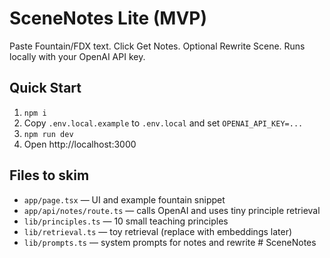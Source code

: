 # SceneNotes Lite (MVP)

Paste Fountain/FDX text. Click Get Notes. Optional Rewrite Scene.
Runs locally with your OpenAI API key.

## Quick Start
1. `npm i`
2. Copy `.env.local.example` to `.env.local` and set `OPENAI_API_KEY=...`
3. `npm run dev`
4. Open http://localhost:3000

## Files to skim
- `app/page.tsx` — UI and example fountain snippet
- `app/api/notes/route.ts` — calls OpenAI and uses tiny principle retrieval
- `lib/principles.ts` — 10 small teaching principles
- `lib/retrieval.ts` — toy retrieval (replace with embeddings later)
- `lib/prompts.ts` — system prompts for notes and rewrite
#   S c e n e N o t e s  
 